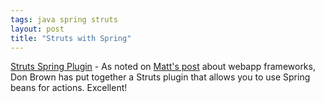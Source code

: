 ```yaml
---
tags: java spring struts
layout: post
title: "Struts with Spring"
---
```




<a href="http://www.twdata.org/struts-spring/">Struts Spring Plugin</a> - As noted on <a href="http://www.raibledesigns.com/page/rd?anchor=web_frameworks_which_one_should">Matt's post</a> about webapp frameworks, Don Brown has put together a Struts plugin that allows you to use Spring beans for actions. Excellent!


